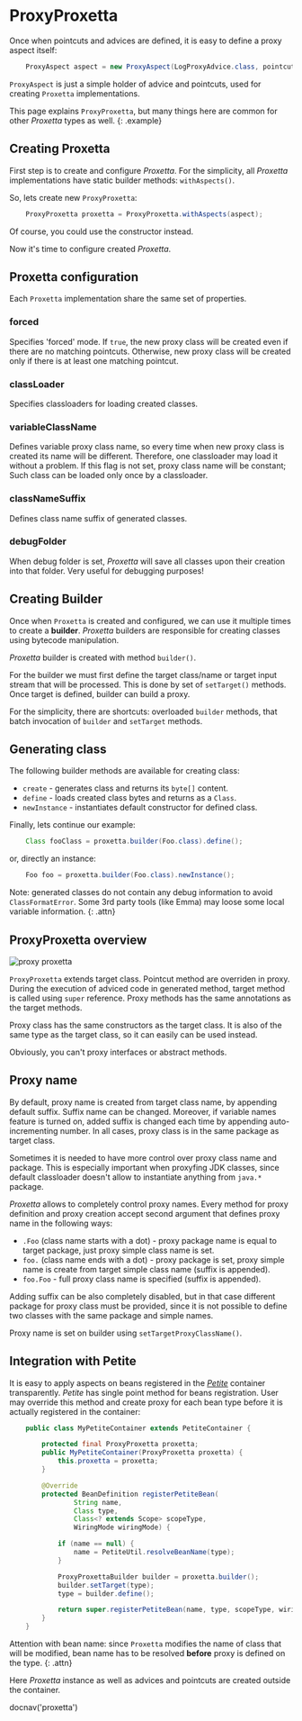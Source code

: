 # ProxyProxetta

Once when pointcuts and advices are defined, it is easy to define a
proxy aspect itself:

~~~~~ java
    ProxyAspect aspect = new ProxyAspect(LogProxyAdvice.class, pointcut);
~~~~~

`ProxyAspect` is just a simple holder of advice and pointcuts, used for
creating `Proxetta` implementations.

This page explains `ProxyProxetta`, but many things here are common for
other *Proxetta* types as well.
{: .example}

## Creating Proxetta

First step is to create and configure *Proxetta*. For the simplicity,
all *Proxetta* implementations have static builder methods:
`withAspects()`.

So, lets create new `ProxyProxetta`:

~~~~~ java
    ProxyProxetta proxetta = ProxyProxetta.withAspects(aspect);
~~~~~

Of course, you could use the constructor instead.

Now it's time to configure created *Proxetta*.

## Proxetta configuration

Each `Proxetta` implementation share the same set of properties.

### forced

Specifies \'forced\' mode. If `true`, the new proxy class will be
created even if there are no matching pointcuts. Otherwise, new proxy
class will be created only if there is at least one matching pointcut.

### classLoader

Specifies classloaders for loading created classes.

### variableClassName

Defines variable proxy class name, so every time when new proxy class is
created its name will be different. Therefore, one classloader may load
it without a problem. If this flag is not set, proxy class name will be
constant; Such class can be loaded only once by a classloader.

### classNameSuffix

Defines class name suffix of generated classes.

### debugFolder

When debug folder is set, *Proxetta* will save all classes upon their
creation into that folder. Very useful for debugging purposes!

## Creating Builder

Once when `Proxetta` is created and configured, we can use it multiple
times to create a **builder**. *Proxetta* builders are responsible for
creating classes using bytecode manipulation.

*Proxetta* builder is created with method `builder()`.

For the builder we must first define the target class/name or target
input stream that will be processed. This is done by set of
`setTarget()` methods. Once target is defined, builder can build a
proxy.

For the simplicity, there are shortcuts: overloaded `builder` methods,
that batch invocation of `builder` and `setTarget` methods.

## Generating class

The following builder methods are available for creating class:

* `create` - generates class and returns its `byte[]` content.
* `define` - loads created class bytes and returns as a `Class`.
* `newInstance` - instantiates default constructor for defined class.

Finally, lets continue our example:

~~~~~ java
    Class fooClass = proxetta.builder(Foo.class).define();
~~~~~

or, directly an instance:

~~~~~ java
    Foo foo = proxetta.builder(Foo.class).newInstance();
~~~~~

Note: generated classes do not contain any debug information to avoid
`ClassFormatError`. Some 3rd party tools (like Emma) may loose some
local variable information.
{: .attn}

## ProxyProxetta overview

![proxy proxetta](ProxyProxetta.png)

`ProxyProxetta` extends target class. Pointcut method are overriden in
proxy. During the execution of adviced code in generated method, target
method is called using `super` reference. Proxy methods has the same
annotations as the target methods.

Proxy class has the same constructors as the target class. It is also of
the same type as the target class, so it can easily can be used instead.

Obviously, you can't proxy interfaces or abstract methods.

## Proxy name

By default, proxy name is created from target class name, by appending
default suffix. Suffix name can be changed. Moreover, if variable names
feature is turned on, added suffix is changed each time by appending
auto-incrementing number. In all cases, proxy class is in the same
package as target class.

Sometimes it is needed to have more control over proxy class name and
package. This is especially important when proxyfing JDK classes, since
default classloader doesn't allow to instantiate anything from `java.*`
package.

*Proxetta* allows to completely control proxy names. Every method for
proxy definition and proxy creation accept second argument that defines
proxy name in the following ways:

* `.Foo` (class name starts with a dot) - proxy package name is equal to
  target package, just proxy simple class name is set.
* `foo.` (class name ends with a dot) - proxy package is set, proxy
  simple name is create from target simple class name (suffix is
  appended).
* `foo.Foo` - full proxy class name is specified (suffix is appended).

Adding suffix can be also completely disabled, but in that case
different package for proxy class must be provided, since it is not
possible to define two classes with the same package and simple names.

Proxy name is set on builder using `setTargetProxyClassName()`.

## Integration with Petite

It is easy to apply aspects on beans registered in the
[*Petite*](/doc/petite/index.html) container transparently. *Petite* has
single point method for beans registration. User may override this
method and create proxy for each bean type before it is actually
registered in the container:

~~~~~ java
    public class MyPetiteContainer extends PetiteContainer {

    	protected final ProxyProxetta proxetta;
    	public MyPetiteContainer(ProxyProxetta proxetta) {
    		this.proxetta = proxetta;
    	}

    	@Override
    	protected BeanDefinition registerPetiteBean(
    			String name,
    			Class type,
    			Class<? extends Scope> scopeType,
    			WiringMode wiringMode) {

    		if (name == null) {
    			name = PetiteUtil.resolveBeanName(type);
    		}

    		ProxyProxettaBuilder builder = proxetta.builder();
    		builder.setTarget(type);
    		type = builder.define();

    		return super.registerPetiteBean(name, type, scopeType, wiringMode);
    	}
    }
~~~~~

Attention with bean name: since `Proxetta` modifies the name of class
that will be modified, bean name has to be resolved **before** proxy is
defined on the type.
{: .attn}

Here *Proxetta* instance as well as advices and pointcuts are created
outside the container.

<js>docnav('proxetta')</js>